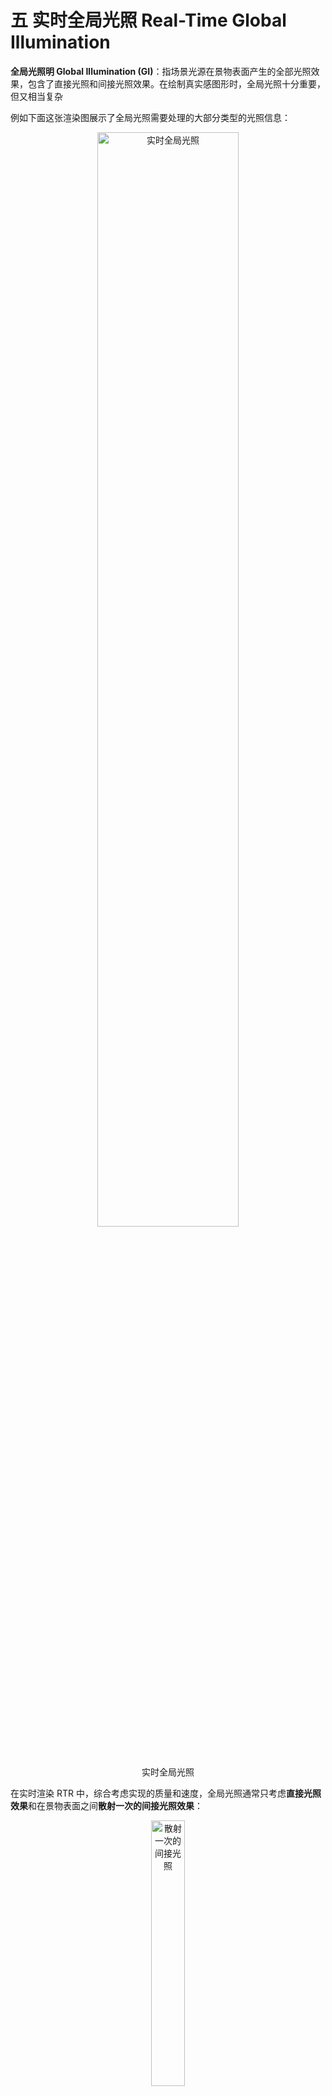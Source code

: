 # 五 实时全局光照 Real-Time Global Illumination

**全局光照明 Global Illumination (GI)**：指场景光源在景物表面产生的全部光照效果，包含了直接光照和间接光照效果。在绘制真实感图形时，全局光照十分重要，但又相当复杂

例如下面这张渲染图展示了全局光照需要处理的大部分类型的光照信息：

<div align=center>
<img src="../assets/image-20230711105045-ulcnn9n.png" width = "67%" alt="实时全局光照" />
<figcaption>实时全局光照</figcaption>
</div>

在实时渲染 RTR 中，综合考虑实现的质量和速度，全局光照通常只考虑**直接光照效果**和在景物表面之间**散射一次的间接光照效果**：

<div align=center>
<img src="../assets/image-20230711105738-kpbd9tn.png" width = "33%" alt="散射一次的间接光照" />
<figcaption>散射一次的间接光照</figcaption>
</div>

而对于这个**散射一次的间接光照**的理解，以上图为例，P点 并不关心到达它的光线究竟是直接光还是散射一次的间接光，P点 统一处理所有抵达它的光照信息。因此对于 Q点 来说，直接将 Q点 这种接收直接光照并将其散射照亮其他物体的点**考虑为一个光源**进行处理，称为**次级光源 Secondary Lightsource**

可以通过下面这张对比图来感受一次间接光散射带来的效果，其中被直接光照到的墙面、地面都作为次级光源进行处理：

<div align=center>
<img src="../assets/image-20230711111019-5vspqxo.png" width = "67%" alt="无间接光照和散射一次的间接光照对比" />
<figcaption>无间接光照和散射一次的间接光照对比</figcaption>
</div>

因此，以这种“次级光源”的思想进行理解，对于每一个 着色点P，实现其间接光照着色需要处理的关键点在于：

1. 寻找被直接光源照亮而成为次级光源的物体表面
2. 计算作为次级光源的物体表面对着色点间接光照的贡献


根据算法主要在哪个空间中处理信息，可以将计算全局光照的算法分为以下三大类：

1. 图像空间算法：在生成直接光照效果时，算法会从**光源视角**生成的深度图。如果全局光照算法在生成间接光照效果时，除了用到从**相机视角**得到的信息之外，也用到了深度图信息，但是**没有用到从其它视角得到的场景三维信息**，即该算法只用到了图像空间 (image space) 的信息，则这该算法属于图像空间算法。包括 RSM 算法
2. 世界空间算法：如果全局光照算法在生成间接光照效果时，除了用到从**相机视角**和**光源视角**得到的图像空间信息之外，还**用到了从其它的场景三维信息**，即该算法使用了世界空间的信息，则这该算法属于世界空间算法。包括 LPV 算法、VXGI 算法
3. 屏幕空间算法：如果全局光照算法在生成间接光照效果时，**只根据从相机视角**能得到的信息，对只有直接光照的渲染结果进行**后处理 (post processing) ​**以加上间接光照效果，即只用到了屏幕空间 (screen space) 信息，则这该算法属于屏幕空间算法。包括 SSAO 算法、SSDO 算法、SSR 算法（可以理解为屏幕空间算法的间接光照是“猜出来”的，而不是像图像空间算法和世界空间算法真的去实际计算）


在正式进入实时全局光照的算法介绍之前，有一些前置知识需要了解：

1. **辐射度量学 Radiometry**：详细内容参考 **GAMES101-光线追踪（辐射度量学）**


## 1 反射阴影图 Reflective Shadow Maps (RSM)

**RSM** 是一种基于阴影图 (Shadow Map) 的实时全局光照算法，它利用了阴影图来保存次级光源的相关信息，从而实现对于间接光照的计算

以下主要从 RSM 算法如何解决之前提到的实现间接光照的两个关键点展开：

### 1）RSM 算法寻找次级光源

关于如何“寻找被直接光源照亮而成为次级光源的物体表面”，阴影图 Shadow Map 本身就解决了这个问题，因为深度图记录了场景中的每一个像素是否被光源直接照亮，这些被光源直接照亮的像素就是次级光源


### 2）RSM 算法计算次级光源对着色点间接光照的贡献

#### （1）假设次级光源是漫反射 Diffuse 材质

当“计算作为次级光源的物体表面对着色点间接光照的贡献”时，如果每一个作为次级光源的面片 patch（假设为 点Q）都要考虑所有可能被它照亮的着色点（假设为很多个 点P），那么从 点Q 到每一个 点P 都是一个不同的光线的出射方向 $\omega_o$，都需要根据这个出射方向计算一次渲染方程得到这个方向上的光照信息，这个计算量是十分庞大的。为了避免由于**出射方向** $\omega_o$ **不定**导致的庞大计算量，RSM 算法中将次级光源材质假定为**漫反射 Diffuse ​**的，这样渲染方程的 BRDF项 就是一个和出射方向 $\omega_o$ 无关的常数（需要注意的是，这里是假设**次级光源 Q点 是 Diffuse ​**的，而对于 着色点P 并没有这个假设）

#### （2）次级光源Q 照亮 着色点P 的渲染方程的推导

计算 着色点P 的间接光照的原始渲染方程如下：

$$
L_o(p,\omega_o)=\int_{\Omega_{patch}}L_i(p,\omega_i)f_r(p,\omega_i,\omega_o)cos\theta_i V(\omega_i) \mathrm{d}\omega_i
$$

对于光线入射方向 $\omega_i$ 的积分 $\mathrm{d}\omega_i$，也就是对于单位立体角的积分，可以根据立体角的定义 {立体角的球面度 $\Omega$ = 球面积 $A $ / 半径的平方 $r^2$}，得到如下等式：

<div align=center>
<img src="../assets/image-20230711194210-ws2027e.png" width = "33%" alt="单位立体角的积分" />
<figcaption>单位立体角的积分</figcaption>
</div>

将该等式代入到原渲染方程中，可以得到如下渲染方程，得到一个对于 面积$A$ 的定积分（注意，如果 $cos\theta$ 的计算过程没有进行归一化，下面除的 p、q 之间的距离的平方需要变成四次方来对两个 $ cos\theta$ 的计算归一化）：

$$
L_o^{indir}(p,\omega_o)=\int_{A_{patch}}L_i(q\to p)V(p,\omega_i)f_r(p,q\to p,\omega_o)\frac{cos\theta_p cos\theta_q}{||q-p||^2}\mathrm{d}A
$$

其中，$L_i(q \rightarrow p)$ 是 Q点 到 P点 的辐射亮度 Radiance，$V(p, ω_i)$是 P点 对于 Q点 的可见度， $f_r(p,q \rightarrow p, \omega_o)$ 是 P点 的 BRDF项

对于 $L_i(q \rightarrow p)$ 项：

由于之前已经假设了 Q点 是一个**漫反射 Diffuse ​**材质，因此在计算 Q点 的渲染方程时的 BRDF项 $f_r(q, \omega_i',\omega_i)$（$\omega_i'$ 是直接光源照向 Q点 的入射方向，$\omega_i$ 既是 P点 的光线入射方向，也是 Q点 的光线出射方向）时其就和 $\omega_i'$、$\omega_i$ 无关的一个常数 $f_r(q, \omega_i',\omega_i)=\rho_q/\pi$

根据 BRDF 的定义，**出射光的辐射亮度 Radiance = 入射光的辐射照度 Irradiance * BRDF项**，因此$ L_i(q→p)﻿ = 入射光的辐射照度 Irradiance \cdot f_r(q,ω_i',ω_i)﻿$。而根据辐射照度 Irradiance 的定义，其可以被表示为**单位面积内的电磁辐射的辐射通量**，即辐射照度 Irradiance $E(x) = \frac{\mathrm{d}\Phi(x)} {\mathrm{d}A}$，其中 $\Phi$ 是辐射通量。将其代入，可以将该项写成如下形式

$$
L_i(q\to p)=f_r\cdot \frac{\Phi}{\mathrm{d}A}=\frac{\rho}{\pi}\cdot \frac{\Phi}{\mathrm{d}A}
$$

对于 $V(p, ω_i)$ 项：由于实际上不可能计算每一个可能的着色点 P点 对于所有次级光源 Q点 的可见度，因此直接假设 P、Q 之间可见，将该项默认为1

因此，将上述各式代入原始对于 着色点P 的间接光照的渲染方程，可以得到如下化简效果：

$$
\begin{align}
L_o^{indir}(p,\omega_o)=&\int_{A_{patch}}L_i(q\to p)V(p,\omega_i)f_r(p,q\to p,\omega_o)\frac{cos\theta_p cos\theta_q}{||q-p||^2}\mathrm{d}A
\\
=&\int_{A_{patch}}(\frac{\rho_q}{\pi}\cdot \frac{\Phi_q}{\mathrm{d}A})f_r(p,q\to p,\omega_o)\frac{cos\theta_p cos\theta_q}{||q-p||^2}\mathrm{d}A
\\
=&\sum_q\left[ f_r(p,q\to p,\omega_o) \cdot \Phi_q' \cdot \frac{cos\theta_p cos\theta_q}{||q-p||^2}\right]
\end{align}
$$

其中，$\Phi_q'=\frac{\rho_q}{\pi} \cdot \Phi_q$，是 q 处反射直接光照的辐射通量

因此，RSM 算法在执行时，Shadow Map 中在存储深度值 depth 的同时，还需要额外存储一些数据，以满足上述公式的计算，包括**世界空间坐标 world space coordinate**、**法线方向 normal**、Q点 **反射的直接光照的辐射通量 flux ​**等信息：

<div align=center>
<img src="../assets/image-20230722120441-zw28h9c.png" width = "50%" alt="RSM 第一个 Pass 存储的贴图信息" />
<figcaption>RSM 第一个 Pass 存储的贴图信息</figcaption>
</div>


### 3）RSM 算法思想的额外优化

即使经过以上化简，使用 RSM 算法求取每一个小面片P的间接光照仍然代价高昂：一个512 × 512的 Shadow Map，对于每一个 着色点P，共有26万余个可能作为次级光源的 小面片Q 需要进行计算，因此需要进行进一步优化

对于有些情况的 P点 和 Q点 的组合，根本不需要经过 RSM 算法的计算：

1. P点 和 Q点 之间的明显不可见（但对于复杂场景来说，这个判断仍然很难处理）
2. 当 PQ 的连线和 P点 的法线垂直时，Q点 就根本不会对 P点 的 patch 做任何贡献
3. 当 P点 和 Q点 距离很远时，RSM 算法计算出的结果特别小，近乎可以忽略不计

对于上述优化的第三点，只需要计算**距离 P点 一定范围内的 Q点 ​**作为次级光源的贡献。而想要判定 P点 周围有哪些可用的次级光源 Q点，可以直接在 Shadow Map 上近似：看 P点 和 Q点 在 Shadow Map 上的投影之间的距离。如果**投影点之间距离**比较小，就近似认为 P点 和 Q点 在**世界空间内的实际距离**比较小。不过，即使框选了一定的范围，计算所有可能 Q点 仍然不现实，因此需要使用抽样。具体的采样方法可以参考 PCSS 的第一步和第三步中的采样方法，例如泊松圆盘采样。工业界对此的采样方法为：将深度图中距离着色点更远的像素（对间接光照的贡献小）赋予更小的抽样概率密度，但是赋予更大的抽样权重；距离着色点更近的像素（对间接光照的贡献大）赋予更大的抽样概率密度，但是赋予更小的抽样权重：

<div align=center>
<img src="../assets/image-20230712094012-3cz3o7s.png" width = "25%" alt="RSM 的采样方法" />
<figcaption>RSM 的采样方法</figcaption>
</div>


### 4）RSM 算法的优缺点

RSM 算法的优势：

1. 通过以上 RSM 算法计算间接光照可以得到比较好的全局光照效果，特别是对于手电筒光线这种比较单一局部的直接光照，画面呈现的间接光照效果十分清晰
2. 算法的代码十分容易实现

<div align=center>
<img src="../assets/image-20230712094542-q8rakb8.png" width = "50%" alt="RSM 算法的间接光照效果" />
<figcaption>RSM 算法的间接光照效果</figcaption>
</div>

RSM 算法的缺陷：

1. Shadow Map 的所有缺陷，例如当光源数量变多，就需要生成更多的对应数量的 Shadow Map，计算量增大
2. 没有计算 着色点P 和 次级光源Q 之间的可见性，可能造成不真实的情况
3. 进行了很多假设，包括次级光源材质是 Diffuse 的、将 Shadow Map 上的距离假定为三维空间的实际距离
4. 采样数量的多少影响计算的速度和计算结果的质量


## 2 光照传播体积 Light Propagation Volumes (LPV)

计算间接光照的渲染方程时，关键目标是**获取从所有方向入射的间接光线的辐射亮度 Radiance**

在 RSM 中是通过在 Shadow Map 中进行抽样，计算一部分次级光源对着色点P的间接光照来拟合其接收到的所有辐射亮度 Radiance

**Light Propagation Volumes (LPV) ​**算法解决这个问题的主要思想是：根据“光线在沿直线传播的过程中其辐射亮度Radiance不会发生改变”这一物理事实，LPV 算法首先将一个 3D 场景划分为一个个的**三维网格块**（体素 Voxel），然后在网格块内传播来自次级光源的辐射亮度 Radiance，来拟合**辐射亮度场** (Radiance Field)。最后可以直接利用每个网格块中记录的辐射亮度 Radiance 信息，得到处于该网格中的着色点P所接收到的从所有方向入射的间接光线的辐射亮度 Radiance


### 1）LPV 的具体实现过程

LPV 的具体实现过程分为以下4步：

1. 生成场景中的所有次级光源 Generation of radiance point set scene representation
2. 注入初始辐射亮度到三维网格块中 Injection of point cloud of virtual light sources into radiance volume
3. 模拟传播所有辐射亮度 Volumetric radiance propagation
4. 根据最终的辐射亮度进行渲染 Scene lighting with final light propagation volume

在每一帧都要实时完成以上四个步骤


#### （1）生成场景中的所有次级光源

直接使用 RSM 算法中的方法寻找次级光源，也即利用 Shadow Map 的深度信息获得次级光源

可以进行一些抽样操作来减少次级光源的数量

#### （2）注入初始辐射亮度到三维网格块中

预先将场景划分为一个个三维网格块（可以使用三维纹理实现），然后根据从 Shadow Map 的信息中获得的次级光源将每一个网格块中的所有次级光源的辐射亮度 Radiance 算出来并**累加**

累加的结果的辐射亮度 Radiance 是一个二维球面函数，可以利用 PRT 算法里提及的**球谐函数来对其进行压缩**，并且实际应用中仅需前2阶的 SH基函数 就可以基本拟合

<div align=center>
<img src="../assets/image-20230712115343-tdn97sr.png" width = "25%" alt="注入初始辐射亮度到三维网格块中" />
<figcaption>注入初始辐射亮度到三维网格块中</figcaption>
</div>

注：

1. 虽然算法并没有限定次级光源的材质，但是这里只用低阶 SH基函数 进行拟合，高频信息都会丢失，因此实际上仍然是将次级光源假定为**漫反射 Diffuse ​**材质
2. 这里三维网格块的划分大小一般是让其个数比像素数少一个数量级

#### （3）模拟传播所有辐射亮度

对于每一个网格块的辐射亮度 Radiance，其是一个向四面八方辐射的量，因此计算其**向周围六个面辐射的量**，并传递到对应的相邻网格块中并叠加上去

<div align=center>
<img src="../assets/image-20230712115536-9qzomb0.png" width = "25%" alt="模拟传播辐射亮度 Radiance" />
<figcaption>模拟传播辐射亮度 Radiance</figcaption>
</div>

这个向周围六个面的传递过程可以通过以下一个二维的从左边格子传递到右边格子的情况进行理解：首先将体素格子中心的辐射率传播到右边格子的 3 个非临接面上（即不包括直接相接的那个面，换到三维情况下就是 5 个面）

<div align=center>
<img src="../assets/image-20230722193206-yiplhka.png" width = "33%" alt="辐射亮度的单面传播例子" />
<figcaption>辐射亮度的单面传播例子</figcaption>
</div>

从 p 点辐射到表面 f 的辐射通量为 $\Phi_f=\Delta_f/(4\pi )\cdot I(\omega_c)$，其中 $\Delta_f$ 为表面 f 投影到以 p 为中心的立体角值（可以预先计算得到），$\omega_c$ 是立体角的中心方向，$I(\omega_c)$ 是点 p 向 $\omega_c$ 方向发射的辐射率值。然后由表面 f 再向 q 点发射的辐射率则为 $\Phi_f/\pi$。再将其展开成球面谐波权重系数，将这些权重系数加到 q 点存储的权重系数上，从而完成了一个面的传播过程

所有格子的这个传播与累加的过程迭代数次（实际应用中一般为4~5次）得到一个比较稳定的结果后，就得到了每一个网格块的最终辐射亮度 Radiance

注：LPV 算法同样**不考虑次级光源和着色点之间的可见性**问题，这样才能完成这一步模拟传播辐射亮度

#### （4）根据最终的辐射亮度进行渲染

对于任一着色点，寻找其所处的网格块，根据该网格块中存放的定向辐射亮度分布进行着色


### 2）LPV 算法的缺陷

**漏光现象 Light Leaking**：如果划分的网格块较大，对于一些特别小或薄的物体（物体粒度小于网格块粒度），由于该算法会认为每一个网格块中的辐射亮度 Radiance 是均匀分布的，会造成从物体正面注入的辐射亮度可能会照亮本不该被照亮的物体背面

<div align=center>
<img src="../assets/image-20230712120700-ez0kzm1.png" width = "25%" alt="LPV 算法的问题" />
<figcaption>LPV 算法的问题</figcaption>
</div>

<div align=center>
<img src="../assets/image-20230712120716-crvfm1j.png" width = "50%" alt="漏光现象 Light Leaking" />
<figcaption>漏光现象 Light Leaking</figcaption>
</div>

而如果想要尽量避免这种漏光现象，划分的网格块就需要足够小，会导致计算量增大，速度变慢


## 3 体素全局光照 Voxel Global Illumination (VXGI)

**Voxel Global Illumination (VXGI) ​**会比 RSM 和 LPV 的实现效果更佳，但是对应的速度也更慢

VXGI 算法的主要思想是：利用两趟 Pass，首先预先把整个场景离散化为体素 (voxel)，并以稀疏八叉树 (sparse) 的形式组织起来，得到层次化的数据结构；然后类似于离线渲染中的光子图映射 (photon mapping)，对于每一个着色点，根据其材质情况向场景中抛射光子 (photon)（向一个锥体方向进行cone tracing），得到对该着色点有贡献的体素，再进行着色计算


### 1）VXGI 的具体实现过程

VXGI首先需要对整个场景进行体素化，其借用了光栅化的渲染机制，将场景物体分别在 x、y 和 z 轴三个方向上投影绘制三次。这个体素化的具体过程可以参考这篇博客：[体素化Voxelization：基于GPU的三维体素化 | YangWC&apos;s Blog](http://yangwc.com/2019/06/11/Voxelization/)

VXGI会创建一些3D纹理，场景体素化之后会将场景物体的颜色值、法线向量、自发光信息、阴影遮挡信息、粗糙度等存储到这些3D纹理中。需要注意的是，在体素化时，有可能不同的三角形面片会被体素化到同一个体素格子，因此体素格子的属性信息是所有落在这个体素内的三角形属性的平均值

具体的实现过程分为以下两个 Pass：

#### （1）VXGI 的 Pass1：Light Pass

根据直接光照获得每个 patch 的光照信息，然后对于划分的每一个体素将其内部所有 patch 的信息叠加起来，得到这个体素的**入射辐射亮度分布**和**表面法线分布**，然后将这些信息存储在一个稀疏八叉树最底层的叶节点中。然后在稀疏八叉树中自底向上，对于每个非叶节点，通过对子节点存放的信息施加滤波，得到稀疏八叉树中更高层节点存放的入射辐射亮度分布和表面法线分布； 于是，八叉树的**每一层**是一个**对次级光源信息不同粒度的近似**

<div align=center>
<img src="../assets/image-20230712145549-ftfhgni.png" width = "67%" alt="VXGI 的 Light Pass" />
<figcaption>VXGI 的 Light Pass</figcaption>
</div>

上图的 Step1 和 2 对应于 Pass1，Step3 对应于下面的 Pass2

其实上述这个八叉树的每一层可以理解为对 3D 体素纹理进行了一个 MipMap 处理：

<div align=center>
<img src="../assets/image-20230723003617-namqc9h.png" width = "50%" alt="体素的 MipMap" />
<figcaption>体素的 MipMap</figcaption>
</div>

#### （2）VXGI 的 Pass2：Camera Pass

分为两种情况：

对于着色点是 Glossy 的情况，只需要对理想的镜面反射方向进行1个锥体的 cone tracing，找到和这个锥体相交的体素并计算它们对该着色点的贡献之和。考虑到距离着色点越远的体素的可能贡献越小，正好 cone tracing 的锥体覆盖范围也越来越大，利用在 Pass1 中构建的稀疏八叉树找到其对应的粒度层级获取信息（距离越远的粒度越大，得到的信息越不精确），这样利用稀疏八叉树的结构极大减少了计算的开销（八叉树版 MipMap 原理）

<div align=center>
<img src="../assets/image-20230712144929-ia3lqcr.png" width = "50%" alt="VXGI 的 Glossy Case" />
<figcaption>VXGI 的 Glossy Case</figcaption>
</div>

这里的这个 cone tracing 的圆锥体也并不是真正意义上的圆锥体，而是由不同level的体素拼接而成的类锥体的形状，如下图所示，从近到远，体素的大小逐渐增大：

<div align=center>
<img src="../assets/image-20230723003815-cx3dcav.png" width = "50%" alt="Cone Tracing" />
<figcaption>Cone Tracing</figcaption>
</div>

记 tracing 的圆锥体起始点为 $C_o$、方向为 $C_d$、圆锥体的角度为 $\theta$、当前追踪的长度为 $t$，那么可以用以下的公式计算出当前的 ray marching 点所在体素的边长:

$$
d=2t \cdot tan(\frac{\theta}{2})
$$

而后可以通过 $d$ 计算出需要在哪个 level 的体素 Mipmap 上进行采样：

$$
level=log_2(\frac{d}{V_{size}})
$$

其中，$V_{size}$ 是 Mipmap 最高 level 的大小（即最粗糙层级的 Mipmap 边长）

对于着色点是 Diffuse 的情况，就需要对多个锥体进行 cone tracing（但考虑到效率问题，一般也就5到8个）

<div align=center>
<img src="../assets/image-20230712145108-yzzg9ek.png" width = "25%" alt="VXGI 的 Diffuse Case" />
<figcaption>VXGI 的 Diffuse Case</figcaption>
</div>

注：在锥体追踪的过程中，可以通过考虑体素的遮挡影响，将次级光源和着色点之间的可见性考虑进入渲染计算


### 2）VXGI 和 RSM、LPV 的区别

1. VXGI 算法在执行前需要把景物都离散化为**体素**来表示，这和 LPV 算法细分场景得到的**三维网格**有所不同。LPV 的格网单元和景物本身没有特别的对应关系，但是 VXGI 的体素和物体本身是有关的（需要记录**入射辐射亮度分布**和**表面法线分布**），于是，VXGI 算法涉及的场景体素化需要比 LPV 消耗更多的资源。将一个场景体素化可能相当麻烦，这限制了 VXGI 算法的应用
2. LPV 算法是通过拟合的辐射亮度场**间接**进行计算，而 VXGI 算法的思想更接近 RSM，是对次级光源影响着色点的**直接**计算
3. 之前提到的 RSM 和 LPV 都将次级光源的材质认为是漫反射 Diffuse 的，前者是因计算量庞大而主观假定，后者是因球谐函数拟合导致高频信息丢失。但是 VXGI 并没有这个限制，次级光源的材质**可以是 Glossy ​**的，其信息被记录在体素的入射辐射亮度分布和表面法线分布中
4. RSM 算法在计算次级光源对着色点的影响时，没有考虑两者之间的可见性，LPV 算法的辐射亮度场拟合也假定了两者之间都是可见的；而 VXGI 算法则在锥体追踪的过程中，通过考虑体素的遮挡影响，**考虑了次级光源和着色点之间的可见性**


## 4 屏幕空间环境光遮蔽 Screen Space Ambient Occlusion (SSAO)

**Screen Space Ambient Occlusion (SSAO) ​**是一种在屏幕空间中对全局光照的近似。其可以大大地增强场景的光影层次感，使得渲染出来的效果更具三维立体感

<div align=center>
<img src="../assets/image-20230723004606-myhqxg4.png" width = "33%" alt="SSAO 的效果" />
<figcaption>SSAO 的效果</figcaption>
</div>

SSAO 算法的主要思想是：在不知道环境的间接光照的情况下，1）直接假定**间接光照恒定为一个常数**（类似于 Blinn-Phong 光照模型的假设），并且2）假定物体表面是**漫反射 Diffuse ​**材质，但是2）需要**考虑每个着色点的不同方向的可见性**

<div align=center>
<img src="../assets/image-20230712153122-3fzeiue.png" width = "50%" alt="SSAO 考虑着色点不同方向的可见性" />
<figcaption>SSAO 考虑着色点不同方向的可见性</figcaption>
</div>


### 1）SSAO 算法的渲染方程推导

在进行渲染方程的推导之前，对于 GAMES101 中的**辐射度量学**中提及的“**辐射度量学之前的数学基础**”进行一个补充：**投影立体角 Projected Solid Angle**

立体角 Soild Angle 的值是$球面积A / 半径的平方r^2$，对单位立体角积分可以得到整个球的立体角为 4π 球面度

而如果对立体角乘上一个 $cos\theta$ 项得到的就是投影立体角，对单位投影立体角积分得到的就是**圆的面积 π**

<div align=center>
<img src="../assets/image-20230712165513-kzo9cy4.png" width = "25%" alt="投影立体角 Projected Solid Angle" />
<figcaption>投影立体角 Projected Solid Angle</figcaption>
</div>


对于原始的渲染方程：

$$
L_o^{indir}(p,\omega_o)=\int_{\Omega^+}L_i(p,\omega_i)f_r(p,\omega_i,\omega_o)V(p,\omega_i)cos\theta_id\omega_i
$$

第一步：根据“实时阴影-2 阴影映射技术背后的数学”中提及的用于估算定积分的经典的近似不等式，可以将 可见性项V 拆解到定积分外面；同时，根据之前提及的对单位投影立体角积分的结果，可以将此处的 $cos\theta·\mathrm{d}\omega_i$ 视为一个整体，原先对整个球的积分就变成了对圆的积分。拆解的结果如下：

<div align=center>
<img src="../assets/image-20230712170113-i9kvv76.png" width = "50%" />
</div>

其中蓝框部分 ****​~**​ ​**~其实就是对**所有方向 可见性V 的一个加权平均**

第二步：对于黄框部分，由于 SSAO 假定物体表面是漫反射 Diffuse 材质，因此 BRDF项 是一个常数 $\rho/\pi$；由于间接光照被恒定为一个常数，因此 光照项L 是一个常数 $L_i^{indir}(p)$，然后渲染方程便可以化简为：

$$
L^{indir}_o(p,\omega_o)
\approx \frac{\rho}{\pi} \cdot L_i(p,\omega_i) \cdot \int_{\Omega^+}V(p,\omega_i)cos\theta_id\omega_i
$$

此外，正是由于上面两个值都是常值，之前对于 可见性项V 的拆解就完全不会影响定积分的结果

注：可以发现，即使不进行第一步对 可见性项V 的拆解，直接对原始的渲染方程进行第二步将两个常值从积分中提出来就可以得到最终的化简结果。但是为了准确得到并理解 $k_A$项**​ ​**这个对 可见性V 的加权平均，就进行了如上的第一步这个额外一步拆解


### 2）SSAO 算法的实际应用过程

对于 可见性项V 的加权平均 $k_A$项：

* 如果是在世界空间下，可以直接使用光线追踪技术（包括近似的模拟实现比如 VXGI）来获得每一个着色点的可见性的加权平均值，但是这种基于真是物理情况的方式需要大量的计算，耗时很长
* 而如果是在屏幕空间下（例如此处的 SSAO），则是在一个后处理过程中以很简单的假定模拟实现的，完全不考虑实际的物理准确性和场景复杂度


#### （1）SSAO 计算 $k_A$项 的主要思想

对于任意一个着色点，想要判定一个半球方向内对其的可见性，需要对这个半球的半径进行限制，而不能考虑无限远的地方（否则对于一个很小的封闭空间，其可见性一定为0）。不过限制了半径就一定会有一些原先可见的点被忽略

<div align=center>
<img src="../assets/image-20230712175836-76n5zif.png" width = "25%" alt="SSAO 判断可见性的主要思想" />
<figcaption>SSAO 判断可见性的主要思想</figcaption>
</div>

SSAO 算法计算 $k_A$项 的主要思想（假设）是：以着色点为中心、有限范围的球体内部随机抽样顶点，根据这些顶点是否能够被着色点看见（抽样点是在物体内部还是物体外部）来估算着色点的可见性

<div align=center>
<img src="../assets/image-20230712175854-gcwlfbt.png" width = "33%" alt="SSAO 算法计算 k_A项" />
<figcaption>SSAO 算法计算 k_A项</figcaption>
</div>


#### （2）SSAO 计算 $k_A$项 的实际实现方式

由于在屏幕空间下并不能实际知道抽样点和着色点之间的可见性情况（抽样点是在物体内部还是物体外部），SSAO 是通过**深度缓冲器 (z-buffer) ​**判断这些顶点从**相机**是否可见来假设抽样点对着色点的可见性的（即通过**深度图**近似地判断每个点是在物体内部还是外部，点的深度比深度图上记录的最小深度更深就假设为是在物体内部，则对于着色点是不可见的）。不过上述这种实现方式就会出现上面那张图中被红色虚线框起来的那个采样点的错误估计情况

* 上述用整个球采样的方式其实是有问题的，应该只拿法线方向所在的半球进行采样。但由于 SSAO 算法提出的时代还没办法记录每个着色点的法线信息，工业界提出的替代方案是：只有当顶点样本超过一半不可见，才考虑应用 SSAO，应用时将总抽样数除以2。例如上图的左图，不应用 SSAO；中间图应用 SSAO，计算结果为3/(10/2)，实际是3/5，二者相等；右图应用 SSAO，计算结果为1/(10/2)，实际是1/4，二者约等

* 另外，正是由于没有法线方向，也没办法计算 $cos\theta$，计算 $k_A$项 时没有余弦加权，实际结果并不准确，但是仍可以得到可行的结果


### 3）SSAO 算法的缺陷

1. 深度缓冲器 (z-buffer) 只是对场景几何信息的大概估计，利用这个估计判断实际的几何情况可能不准，生成一些本不该存在的阴影。例如下图的石凳和地板之间就生成了不该存在的阴影
2. 存在所有涉及抽样的算法都会有的问题：抽样少则不准，抽样多速度就慢。工业界对此的解决方案是先用少抽样得到一个高噪音的结果，然后再进行额外一次降噪

<div align=center>
<img src="../assets/image-20230712184114-uy0ogie.png" width = "67%" alt="SSAO 算法产生不存在的阴影" />
<figcaption>SSAO 算法产生不存在的阴影</figcaption>
</div>

<div align=center>
<img src="../assets/image-20230712184140-wdlmvhr.png" width = "67%" alt="SSAO 算法的额外降噪处理" />
<figcaption>SSAO 算法的额外降噪处理</figcaption>
</div>


### 4）SSAO 算法的优化：HBAO

随着技术的发展，当可以存储每个着色点的法线信息时，将其代入 SSAO 替代原先进行的近似假设，得到更为准确的结果

<div align=center>
<img src="../assets/image-20230712184140-wdlmvhr.png" width = "67%" alt="SSAO 和 HBAO 效果比较" />
<figcaption>SSAO 和 HBAO 效果比较</figcaption>
</div>


## 5 屏幕空间方向遮蔽 Screen Space Directional Occlusion (SSDO)

### 1）SSDO 的主要思想以及和 SSAO 的区别点

在 SSAO 中是假设间接光照是一个从着色点**周围球体中的所有可见点**的位置发送过来的一个**常量值**，这种方法完全放弃考虑了从其他作为次级光源的 patch 的反射，这就造成了 SSAO 的间接光照效果只是对着色点**原始颜色的明暗处理**，而并**不能将周围物体的颜色**反映出来。SSDO 则解决了这个问题。例如下面这个例子的左下角两张图的对比：

<div align=center>
<img src="../assets/image-20230713095434-kgn8j1f.png" width = "67%" alt="SSAO 和 SSDO 的效果比较" />
<figcaption>SSAO 和 SSDO 的效果比较</figcaption>
</div>

SSDO 的主要思想十分类似于光线追踪，其和 SSAO 对于**间接光照的来源**考虑是完全相反的。对于着色点P向周围发出的球体范围的 path tracing，SSAO 将其中的**不被物体挡住的抽样点**（不在物体内部的点）作为可见点来计算一个常量间接光的亮度；而 SSDO 则是就将这些**被挡住的抽样点**作为可见的次级光源来其贡献的间接光照，那些不被挡住的点则**归属于直接光照**的部分处理，不参与间接光照的计算。很明显，相较于 SSAO，SSDO 的思想更符合之前所说的图像空间 (RSM) 和世界空间的算法 (LPV、VXGI)：

<div align=center>
<img src="../assets/image-20230713095658-n6x02u3.png" width = "50%" alt="SSAO 和 SSDO 核心思想的区别" />
<figcaption>SSAO 和 SSDO 核心思想的区别</figcaption>
</div>

这样，对于 SSDO，其根据 path tracing 得到的可见性V的结果，渲染方程分为直接光照和间接光照两个独立的部分进行计算：

$$
\begin{align}
L_o^{dir}(p,\omega_o)=&\int_{\Omega^+\ V=1}L_i^{dir}(p,\omega_i)f_r(p,\omega_i,\omega_o)cos\theta_i d\omega_i\\
L_o^{indir}(p,\omega_o)=&\int_{\Omega^+\ V=0}L_i^{indir}(p,\omega_i)f_r(p,\omega_i,\omega_o)cos\theta_id\omega_i
\end{align}
$$


### 2）SSDO 算法的实际应用过程

1. 第一步和 SSAO 类似，对上半球进行采样（此时技术力已经支持法线信息的存储），然后根据深度缓冲 z-buffer 中记录的结果近似地判断该点对于着色点P是否可见。如下面的左图，其中的 A、B、D点 不可见，C点 可见
2. 第二步便和 SSAO 背道而驰，更接近于 RSM 算法的思想，对于不可见点，根据 z-buffer 的信息获得其**对应的物体表面的那个点**，然后计算这个表面点作为次级光源时对于 P点 着色的贡献；而像 C点 这种可见点，直接对 PC连接方向 计算环境光的直接光照

<div align=center>
<img src="../assets/image-20230713101546-kprsf59.png" width = "50%" alt="SSDO 算法的应用过程" />
<figcaption>SSDO 算法的应用过程</figcaption>
</div>

SSDO 算法也会产生和 SSAO 类似的错误，例如上面的右图A点作为可见点被处理成了不可见点，B点 在 PB方向 没有直接光源照射的情况下进行了直接光照的计算


### 3）SSDO 算法的缺陷

1. 由于其和 SSAO 类似的抽样机制，只能计算小范围的间接光照，对于距离远但是强度大的间接光照无能为力。例如下图正方体上的着色点若使用 SSAO 则没办法反映出绿色墙壁反射的间接光照信息（图中是其它算法，能够反映出来）
    ![SSDO 算法的缺陷1](assets/image-20230713113938-0hgvql2.png "SSDO 算法的缺陷1"){:width="33%"}
2. SS 的通病：由于 屏幕空间SS 的信息有限有限，对于那些没办法从屏幕空间看见的表面，它们的信息缺失，没办法为其实现间接光照效果。例如下图的第三张图所反映的间接光照效果，就只有正对摄像机的 B面 的，没有被遮挡住的 A面 的（在 A面 可见时，SSDO 实现的效果还是很好的，就像第一、二张图）
    ![SSDO 算法的缺陷2](assets/image-20230713104244-lpzkcjt.png "SSDO 算法的缺陷2"){:width="50%"}


## 6 屏幕空间反射 Screen Space Reflection (SSR)

**Screen Space Reflection (SSR) ​**是一种**在屏幕空间模拟光线追踪**实现间接光照的算法，因此 SSR 其实更应该理解为屏幕空间光线追踪 Screen Space Ray Tracing，其在屏幕空间上做光线步进 (Ray Marching) 来找到光线与场景的交点。找到交点之后，根据交点的法线、顶点、反照率等得到交点处的直接光照辐射率，以此作为弹射的间接光照辐射率，从而实现间接光照。相较于 SSAO 的远处光线靠假设近处光线信息缺失、SSDO 的远处光线信息缺失，SSR 由于进行了光线追踪，不论近处还是远处的光照信息都不会缺失

在屏幕空间中模拟光线追踪的前提在于：在绝大多数情况下，屏幕空间内的某个像素点的间接光照的次级光源来源基本也都在当前的屏幕空间下（也正是因为这个假设，SSR 算法会有一些缺陷，后面会提及），例如下图白框部分的间接光照的次级光源基本来自于红框部分

<div align=center>
<img src="../assets/image-20230713115339-veld2jr.png" width = "25%" alt="屏幕空间反射" />
<figcaption>屏幕空间反射</figcaption>
</div>


### 1）SSR 算法的实现流程

首先以一个着色点材质为镜面 Specular 的情况为例，此时只考虑一根光线的光线追踪：

<div align=center>
<img src="../assets/image-20230713121134-xg5v0ov.png" width = "50%" alt="SSR 的 Specular Case" />
<figcaption>SSR 的 Specular Case</figcaption>
</div>

根据**法线信息**和**深度信息**，可以计算知道 着色点P 的镜面反射方向上的这根光线打到屏幕空间中的哪一个次级光源 点Q，然后根据 Q点 的着色信息计算其对 P点 的贡献

而对于非 Specular 的材质，则需要将**一根光线追踪**变为对**一个锥体方向的光线追踪**，并叠加所有次级光源的贡献

问题在于，如何对光线进行追踪来确定这根光线究竟打在屏幕空间的哪个点上，也即光线步进 Ray Marching 时的**步长**如何确定。对于这个会显著影响速度的棘手问题，SSR 算法是利用的二维空间下的**深度图像金字塔 image pyramids**，即 **深度MipMap ​**来进行加速处理的，可以快速过滤掉那些不可能相交的点。其基本思想类似于三维空间下的 BVH（Bounding Volume Hierarchies 层次包围盒）或者 KD-tree


SSR 算法的具体实现流程如下：

1. 生成 深度MipMap
2. 基于 深度MipMap 的层次化光线追踪
3. 根据追踪到的次级光源对着色点进行渲染

#### （1）生成 深度MipMap

此处在深度图上进行的 MipMap 操作并不是求平均，而是取该范围内的**最小值**。因为取最小值的操作可以保证如下的一个保守逻辑：如果光线对于一个大的上层结点完全不会相交，那么该光线对于其任意一个子节点都不会相交（可以理解为光线比整个区域的最小值的深度都要浅，那么肯定比该区域的所有地方都要浅）

#### （2）基于 深度MipMap 的层次化光线追踪

有了 深度MipMap 后，对于光线步进 Ray Marching 时的步长就可以利用一种“试探”的方法来取值，从而快速过滤不可能相交的点，这种“试探”的方法十分类似于 TCP拥塞控制 中的慢开始（前期以指数形式增长）+拥塞避免（一旦发生拥堵就将阈值减半）。一个具体的“试探”得到光线交点的过程如下：

<div align=center>
<img src="../assets/image-20230713144443-4ehp52w.png" width = "75%" alt="SSR 的 Specular Case" />
<figcaption>基于 深度MipMap 的层次化光线追踪</figcaption>
</div>

注：上述绿色方块部分是闫令琪老师额外加上去的，但是考虑到生成 MipMap 时这个绿色块中的两个子节点并不会分配到同一个 Level 下，这里的表示可能有一点问题，但是不影响这个算法的理解

上述过程用伪代码表示如下（这里的 level 是 MipMap 的 level，其值可以理解为步长的指数）：

```undefined
mip = 0;
while (level > -1)
    step through current cell;
    if (above Z plane) ++level;
    if (below Z plane) --level;
```

另外，由于生成 深度MipMap 时是2的k次方，对于光线起点在奇数位的，就没办法准确进行上述过程，而是会发生一定的偏移，或者需要一些额外计算

#### （3）根据追踪到的次级光源对着色点进行渲染

对于已经获得的 次级光源Q，由于在屏幕空间中只能获得 Q点 接收到直接光照后**向当前摄像机方向**反射的光线信息，而不能获得其实际向**​ 着色点P点 ​**反射的光线信息，因此只能将 Q点 假定为**漫反射 Diffuse ​**材质，这样就可以认为 着色点P 收到的光线信息就等价于 Q点 向摄像机反射的光线信息

此外，对于 可见性项V，由于使用的是光线追踪的思想，对于每一个光线方向只会有最近的一个可见点的信息，不存在其他不可见点对着色点P的影响


### 2）SSR算法能够实现的一些效果

由于SSR算法本质上是光线追踪的思想，对于渲染方程的计算几乎没有任何近似，因此会有以下一些很真实的效果：

1. Sharp and blurry reflections（清晰和模糊的反射）：不论对于光滑面的清晰的间接光照效果还是粗糙面的模糊的间接光照效果，SSR 算法都可以实现出来。因为改变着色点的材质相当于在改变渲染方程的 BRDF项
    ![image](assets/image-20230713165113-nfgh8vt.png){:width="25%"}
2. Contact hardening（接触硬化）：当着色面材质均匀时，对于离着色面很近的次级光源的间接光照效果会更清晰，越远则越模糊，这个效果 SSR 也可以实现出来。因为本质上 SSR 算法使用的是光线追踪的思想，对于同一个着色点其 BRDF 追踪的锥体区域，距离越远所容纳进来的次级光源就更多，叠加贡献后当然就会得到更模糊的值（这个效果很类似于阴影的 PCSS）
    ![image](assets/image-20230713165133-9ujqsc6.png){:width="25%"}
3. Specular elongation（镜面延伸）：当着色面是各向同性（法线分布均匀）时，SSR 实现的光照效果也有一个被垂直拉伸的效果。这是着色点特定的 BRDF项 会产生的效果
    ![image](assets/image-20230713165149-in16b07.png){:width="25%"}
4. Per-pixel roughness and normal（逐像素粗糙度和法线）：SSR 实现的效果是逐像素的，和每个着色点的粗糙度和法线直接相关，并不会因为整个着色面的粗糙度或法线不均匀而发生错误
    ![image](assets/image-20230713165204-v2e8wpk.png){:width="25%"}


### 3）SSR 算法的优缺点

SSR 算法的优势：

1. 在着色点材质为 Glossy 或者 Specular 的情况下计算速度快，实现效果好（不过会导致有时画面会感觉很“油”）
2. 不会有 SSAO 和 SSDO 计算遮蔽的方法带来的问题

SSR 算法的劣势：

1. 由于深度图只存放了从相机视角能看到的、在屏幕中显示的场景信息，因而SSR还是会丢失从相机视角看不见的物体表面的信息。例如下图1中手指肚、掌心的间接光照就没有反映出来
    ![SSR 算法的信息缺失](assets/image-20230713160430-n9fqrch.png "SSR 算法的信息缺失"){:width="33%"}
2. 对于那些超出屏幕的物体无法追踪到其光线，会导致间接光照效果出现突兀的“截断”现象，如下图2。工业界对此的处理方式是加上一个额外的衰减系数使得倒影呈现一个逐渐虚化的效果（产生了一个近似菲涅尔的效果），虽然物理上不正确，但是看起来会更加自然
    ![SSR 算法的“截断现象”](assets/image-20230713161209-xnvqk8l.png "SSR 算法的“截断现象”"){:width="50%"}
3. 对于着色点是漫反射 Diffuse 材质的计算速度较慢（目前的实时光线追踪技术已经可以让其很快了）


### 4）SSR 算法的优化

1. 对于 Glossy 的着色点，由于其 BRDF项 表示类似于一个 lobe，因此可以进行 BRDF 的重要性采样，在这个 lobe 中增加采样的权重
    ![image](assets/image-20230713194430-zwz6i0x.png){:width="33%"}
2. 如果两个着色点相邻，那么分别求取的两个光线与场景的交点，其可能对这两个着色点都会贡献间接光照，于是可以重复利用光线与场景的交点以加速计算。例如下图中 M点 通过光线 MA trace 到了 A点，相邻着色点N点通过 NB trace 到了 B点，那么就可以直接计算 A点 对 N点 的贡献和 B点 对 M点 的贡献，而不需要重新 trace MB 和 NA 这两根光线
    ![image](assets/image-20230713194802-9hf2ieo.png){:width="33%"}
3. 可以引入分离求和方法 (split sum method) 中**预滤波 (prefiltering) ​**的思想，对屏幕空间的信息施加滤波，这样一来，沿理想镜面反射方向追踪一根光线，就能得到沿多个反射方向追踪多根光线的结果。不过，屏幕空间中各点的深度不一，因此在施加滤波时需要考虑深度上的差异
    ![image](assets/image-20230713195244-ra8x9f5.png){:width="33%"}


本篇笔记主要参考了以下两篇博客，感谢 [**WC Yang**](https://yangwc.com/about) 和 [**zhiwei**](https://www.zhihu.com/people/zhiwei-53-83) 两位大佬的分享：

[高质量实时渲染：实时全局光照 | YangWC&apos;s Blog](https://yangwc.com/2021/06/12/SSR/)

[《GAMES202：高质量实时渲染》3 实时全局光照：RSM、LPV、VXGI、SSAO、SSDO、SSR - 知乎 (zhihu.com)](https://zhuanlan.zhihu.com/p/556057984)